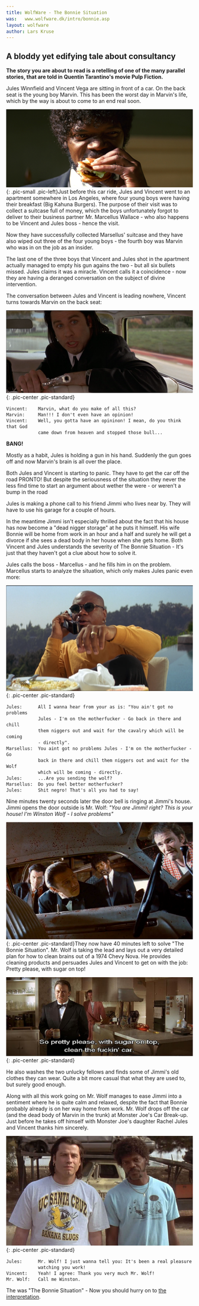```yaml
---
title: WolfWare - The Bonnie Situation
was:   www.wolfware.dk/intro/bonnie.asp
layout: wolfware
author: Lars Kruse
---
```


## A bloddy yet edifying tale about consultancy
__The story you are about to read is a retelling of one of the many parallel stories, that are told in Quentin Tarantino's movie Pulp Fiction.__

Jules Winnfield and Vincent Vega are sitting in front of a car. On the back seat is the young boy Marvin. This has been the worst day in Marvin's life, which by the way is about to come to an end real soon.

![Big Kahuna Burger](/wolfware/images/jules-bkb.jpg){: .pic-small .pic-left}Just before this car ride, Jules and Vincent went to an apartment somewhere in Los Angeles, where four young boys were having their breakfast (Big Kahuna Burgers). The purpose of their visit was to collect a suitcase full of money, which the boys unfortunately forgot to deliver to their business partner Mr. Marcellus Wallace - who also happens to be Vincent and Jules boss - hence the visit.

Now they have successfully collected Marsellus' suitcase and they have also wiped out three of the four young boys - the fourth boy was Marvin who was in on the job as an insider.

The last one of the three boys that Vincent and Jules shot in the apartment actually managed to empty his gun agains the two - but all six bullets missed. Jules claims it was a miracle. Vincent calls it a coincidence - now they are having a deranged conversation on the subject of divine intervention.

The conversation between Jules and Vincent is leading nowhere, Vincent turns towards Marvin on the back seat:

![Vincent Ooops](/wolfware/images/vincent-oops.png){: .pic-center .pic-standard}

    Vincent:    Marvin, what do you make of all this?
    Marvin:     Man!!! I don't even have an opinion!
    Vincent:    Well, you gotta have an opininon! I mean, do you think that God
                came down from heaven and stopped those bull...

__BANG!__

Mostly as a habit, Jules is holding a gun in his hand. Suddenly the gun goes off and now Marvin's brain is all over the place.

Both Jules and Vincent is starting to panic. They have to get the car off the road PRONTO! But despite the seriousness of the situation they never the less find time to start an argument about wether the were - or weren't a bump in the road

Jules is making a phone call to his friend Jimmi who lives near by. They will have to use his garage for a couple of hours.

In the meantime Jimmi isn't especially thrilled about the fact that his house has now become a "dead nigger storage" at he puts it himself. His wife Bonnie will be home from work in an hour and a half and surely he will get a divorce if she sees a dead body in her house when she gets home. Both Vincent and Jules understands the severity of The Bonnie Situation - It's just that they haven't got a clue about how to solve it.

Jules calls the boss - Marcellus - and he fills him in on the problem. Marcellus starts to analyze the situation, which only makes Jules panic even more:

![marcellus](/wolfware/images/marcellus.png){: .pic-center .pic-standard}

    Jules:	    All I wanna hear from your as is: "You ain't got no problems
                Jules - I'm on the motherfucker - Go back in there and chill
                them niggers out and wait for the cavalry which will be coming
                - directly".
    Marsellus:  You aint got no problems Jules - I'm on the motherfucker - Go
                back in there and chill them niggers out and wait for the Wolf
                which will be coming - directly.
    Jules:	    ...Are you sending the wolf?
    Marsellus:  Do you feel better motherfucker?
    Jules:	    Shit negro! That's all you had to say!

Nine minutes twenty seconds later the door bell is ringing at Jimmi's house. Jimmi opens the door outside is Mr. Wolf: _"You are Jimmi! right? This is your house! I'm Winston Wolf - I solve problems"_

![74 Chevy Nova with brains](/wolfware/images/74-chevy-nova-with-brains.jpg){: .pic-center .pic-standard}They now have 40 minutes left to solve "The Bonnie Situation". Mr. Wolf is taking the lead and lays out a very detailed plan for how to clean brains out of a 1974 Chevy Nova. He provides cleaning products and persuades Jules and Vincent to get on with the job: Pretty please, with sugar on top!

![Clean the fucking car](/wolfware/images/clean-the-fucking-car.jpg){: .pic-center .pic-standard}

He also washes the two unlucky fellows and finds some of Jimmi's old clothes they can wear. Quite a bit more casual that what they are used to, but surely good enough.

Along with all this work going on Mr. Wolf manages to ease Jimmi into a sentiment where he is quite calm and relaxed, despite the fact that Bonnie probably already is on her way home from work. Mr. Wolf drops off the car (and the dead body of Marvin in the trunk) at Monster Joe's Car Break-up. Just before he takes off himself with Monster Joe's daughter Rachel Jules and Vincent thanks him sincerely.

![Vincent and Jules, Thank you](/wolfware/images/jules-vincent-thank-you.jpg){: .pic-center .pic-standard}

    Jules:      Mr. Wolf! I just wanna tell you: It's been a real pleasure
                watching you work!
    Vincent:    Yeah! I agree: Thank you very much Mr. Wolf!
    Mr. Wolf:   Call me Winston.

The was "The Bonnie Situation" - Now you should hurry on to [the interpretation](/wolfware/intro/interpretation/).
